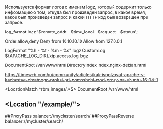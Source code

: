 Используется формат логов с именем logz, который содержит только информацию о том, откуда был произведен запрос, в какое время, какой был произведен запрос и какой HTTP код был возвращен при запросе.

log_format logz '$remote_addr - $time_local - $request - $status';  


Order allow,deny
Deny from 10.10.10.10
Allow from 127.0.0.1

LogFormat "%h - %t - %m - %s" logz
CustomLog ${APACHE_LOG_DIR}/xip.access.log logz


DocumentRoot /var/www/html
DirectoryIndex index.nginx-debian.html


https://timeweb.com/ru/community/articles/kak-ispolzovat-apache-v-kachestve-obratnogo-proksi-pri-pomoshchi-mod-proxy-na-ubuntu-16-04-1

<LocationMatch ^rbm_images/.*$>
DocumentRoot /var/www/html

</LocationMatch>



##	<Location "/example/">
##ProxyPass balancer://mycluster/search/
##ProxyPassReverse balancer://mycluster/search/
##	</Location>
